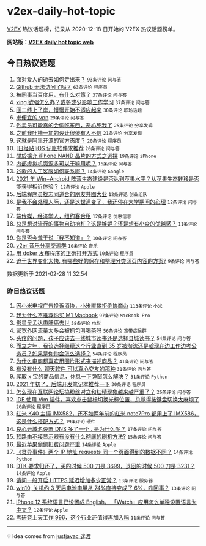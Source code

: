 # v2ex-daily-hot-topic

[V2EX](https://www.v2ex.com/) 热议话题榜，记录从 2020-12-18 日开始的 V2EX 热议话题榜单。

**网站版：[V2EX daily hot topic web](https://realleonardo.github.io/v2ex-daily-hot-topic-web/)**

## 今日热议话题

<!-- TODAY BEGIN -->

1. [面对爱人的逝去如何走出来？](https://www.v2ex.com/t/756925) `93条评论` `问与答`
1. [Github 无法访问了吗？](https://www.v2ex.com/t/756873) `63条评论` `程序员`
1. [被同事当百度用，有什么对策？](https://www.v2ex.com/t/756894) `37条评论` `问与答`
1. [xing 欲强怎么办？或多或少影响工作学习](https://www.v2ex.com/t/756968) `37条评论` `问与答`
1. [回二线上了岸，慢慢开始不适应起来](https://www.v2ex.com/t/757001) `30条评论` `职场话题`
1. [求便宜的 vpn](https://www.v2ex.com/t/756908) `29条评论` `问与答`
1. [外卖员可能真的会偷吃东西，恶心死我了](https://www.v2ex.com/t/756996) `25条评论` `分享发现`
1. [之前我吐槽一加的设计很傻有人不信](https://www.v2ex.com/t/756887) `21条评论` `分享发现`
1. [这就是阿里开源的官方态度？](https://www.v2ex.com/t/757013) `20条评论` `程序员`
1. [[日经贴]iOS 记账软件求推荐](https://www.v2ex.com/t/756969) `20条评论` `问与答`
1. [關於擴充 iPhone NAND 晶片的方式之選擇](https://www.v2ex.com/t/756871) `19条评论` `iPhone`
1. [内部虚拟机资源多可以干嘛用呢？](https://www.v2ex.com/t/756927) `16条评论` `问与答`
1. [谷歌的人工客服如何联系呢？](https://www.v2ex.com/t/756953) `14条评论` `Google`
1. [2021 年 Win+Android 阵营生态建设是否达到苹果水平？从苹果生态转移是否能获得相近体验？](https://www.v2ex.com/t/756945) `12条评论` `Apple`
1. [后端程序员找志同道合的朋友共图大业](https://www.v2ex.com/t/756896) `12条评论` `创业组队`
1. [是我不会处理人际，还是这世道变了，我还停在大学期间的心理](https://www.v2ex.com/t/756893) `12条评论` `问与答`
1. [端传媒，经济学人，纽约客合租](https://www.v2ex.com/t/756880) `12条评论` `优惠信息`
1. [总是想对流行的事物自动抬杠？这是嫉妒？还是想有小众的优越感？](https://www.v2ex.com/t/756951) `11条评论` `问与答`
1. [你是否会羞于说「我不知道」？](https://www.v2ex.com/t/756986) `10条评论` `问与答`
1. [v2er 音乐分享交流群](https://www.v2ex.com/t/756943) `10条评论` `音乐`
1. [用 doker 发布程序的正确打开方式](https://www.v2ex.com/t/756928) `10条评论` `程序员`
1. [迫于世界变化太快, 有哪些好的保存和整理分类网页内容的方案?](https://www.v2ex.com/t/756967) `9条评论` `问与答`

数据更新于 2021-02-28 11:32:54

<!-- TODAY END -->

### 昨日热议话题

<!-- YESTERDAY BEGIN -->

1. [因小米电视广告投诉消协，小米直接拒绝协商👍](https://www.v2ex.com/t/756703) `113条评论` `小米`
1. [我为什么不推荐你买 M1 Macbook](https://www.v2ex.com/t/756744) `97条评论` `MacBook Pro`
1. [影星吴孟达患肝癌去世](https://www.v2ex.com/t/756771) `58条评论` `电影`
1. [家宽外网流量太多会被抓包叫喝茶吗](https://www.v2ex.com/t/756788) `56条评论` `宽带症候群`
1. [头疼的问题，孩子应该去一线城市读书还是选择县城读书？](https://www.v2ex.com/t/756752) `54条评论` `问与答`
1. [而立之年，我该选择继续这个行业直到 35 岁被淘汰还是趁现在边工作边考公务员？如果是你你会怎么选择？](https://www.v2ex.com/t/756688) `54条评论` `程序员`
1. [为什么电商都喜欢用图片形式来描述商品？](https://www.v2ex.com/t/756683) `41条评论` `问与答`
1. [有没有什么 聊天软件 可以真心交友的那种](https://www.v2ex.com/t/756754) `31条评论` `问与答`
1. [爬取 x 宝的商品信息，休息一下弹窗怎么解决？](https://www.v2ex.com/t/756671) `31条评论` `Python`
1. [2021 年初了，后端开发笔记本推荐一下](https://www.v2ex.com/t/756823) `30条评论` `程序员`
1. [怎么现在互联网论坛搞粉丝对立和杠精现象越来越严重了？](https://www.v2ex.com/t/756834) `26条评论` `问与答`
1. [IDE 使用 Vim 插件，喜欢点击鼠标切换光标位置，总觉得按键盘切换太麻烦了](https://www.v2ex.com/t/756770) `20条评论` `程序员`
1. [红米 K40 主摄 IMX582，还不如两年前的红米 note7Pro 都用上了 IMX586，这是什么搭配方式？](https://www.v2ex.com/t/756844) `19条评论` `硬件`
1. [良心云域名设置 DNS 多了一个 . 是为什么呢？](https://www.v2ex.com/t/756689) `17条评论` `问与答`
1. [软路由不接显示器有没有什么彻底的刷机方法?](https://www.v2ex.com/t/756678) `15条评论` `问与答`
1. [最近苹果偷偷扣费问题严重](https://www.v2ex.com/t/756860) `14条评论` `Apple`
1. [《灵异事件》两个 IP 地址 requests 同一个页面得到的数据不同？](https://www.v2ex.com/t/756728) `14条评论` `Python`
1. [DTK 要求归还了，买的时候 500 刀是 3699，退回的时候 500 刀是 3231？](https://www.v2ex.com/t/756679) `14条评论` `Apple`
1. [请问一般开启 HTTPS 延迟增加多少正常？](https://www.v2ex.com/t/756850) `13条评论` `服务器`
1. [win10, 关机约 3 天后电池电量从 74%直接变成了 6%，咋回事？](https://www.v2ex.com/t/756698) `13条评论` `问与答`
1. [iPhone 12 系统语言已设置成 English， 「Watch」应用怎么单独设置语言为中文？](https://www.v2ex.com/t/756766) `12条评论` `Apple`
1. [考研卷上天工作 996，这个行业还值得再加入吗](https://www.v2ex.com/t/756837) `11条评论` `问与答`

<!-- YESTERDAY END -->

---

💡 Idea comes from [justjavac 迷渡](https://github.com/justjavac/)
